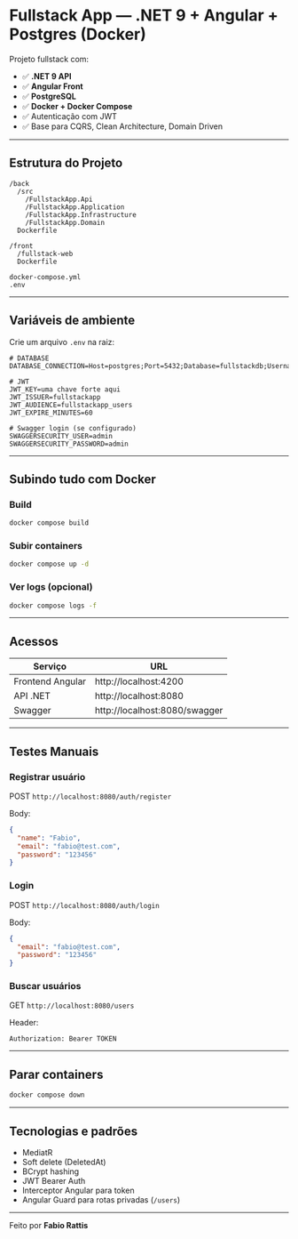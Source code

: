 
# Fullstack App — .NET 9 + Angular + Postgres (Docker)

Projeto fullstack com:

- ✅ **.NET 9 API**
- ✅ **Angular Front**
- ✅ **PostgreSQL**
- ✅ **Docker + Docker Compose**
- ✅ Autenticação com JWT
- ✅ Base para CQRS, Clean Architecture, Domain Driven

---

## Estrutura do Projeto

```
/back
  /src
    /FullstackApp.Api
    /FullstackApp.Application
    /FullstackApp.Infrastructure
    /FullstackApp.Domain
  Dockerfile

/front
  /fullstack-web
  Dockerfile

docker-compose.yml
.env
```

---

## Variáveis de ambiente

Crie um arquivo `.env` na raiz:

```
# DATABASE
DATABASE_CONNECTION=Host=postgres;Port=5432;Database=fullstackdb;Username=dev;Password=dev123

# JWT
JWT_KEY=uma chave forte aqui
JWT_ISSUER=fullstackapp
JWT_AUDIENCE=fullstackapp_users
JWT_EXPIRE_MINUTES=60

# Swagger login (se configurado)
SWAGGERSECURITY_USER=admin
SWAGGERSECURITY_PASSWORD=admin
```

---

## Subindo tudo com Docker

### Build

```bash
docker compose build
```

### Subir containers

```bash
docker compose up -d
```

### Ver logs (opcional)

```bash
docker compose logs -f
```

---

## Acessos

| Serviço | URL |
|--------|-----|
Frontend Angular | http://localhost:4200  
API .NET | http://localhost:8080  
Swagger | http://localhost:8080/swagger  

---

## Testes Manuais

### Registrar usuário
POST `http://localhost:8080/auth/register`

Body:

```json
{
  "name": "Fabio",
  "email": "fabio@test.com",
  "password": "123456"
}
```

### Login
POST `http://localhost:8080/auth/login`

Body:

```json
{
  "email": "fabio@test.com",
  "password": "123456"
}
```

### Buscar usuários
GET `http://localhost:8080/users`

Header:

```
Authorization: Bearer TOKEN
```

---

## Parar containers

```bash
docker compose down
```

---

## Tecnologias e padrões

- MediatR
- Soft delete (DeletedAt)
- BCrypt hashing
- JWT Bearer Auth
- Interceptor Angular para token
- Angular Guard para rotas privadas (`/users`)

---

Feito por **Fabio Rattis**
